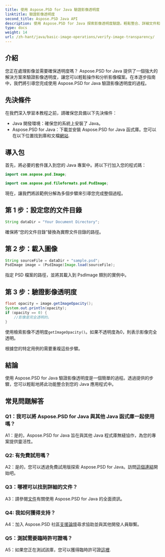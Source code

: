```yaml
---
title: 使用 Aspose.PSD for Java 驗證影像透明度
linktitle: 驗證影像透明度
second_title: Aspose.PSD Java API
description: 使用 Aspose.PSD for Java 探索影像透明度驗證。輕鬆整合、詳細文件和出色的社群支援。
type: docs
weight: 14
url: /zh-hant/java/basic-image-operations/verify-image-transparency/
---
```

## 介紹

您正在處理影像並需要確保透明度嗎？ Aspose.PSD for Java 提供了一個強大的解決方案來驗證影像透明度，讓您可以輕鬆操作和分析影像檔案。在本逐步指南中，我們將引導您完成使用 Aspose.PSD for Java 驗證影像透明度的過程。

## 先決條件

在我們深入學習本教程之前，請確保您具備以下先決條件：

- Java 開發環境：確保您的系統上安裝了 Java。
-  Aspose.PSD for Java：下載並安裝 Aspose.PSD for Java 函式庫。您可以在以下位置找到庫和文檔[網站](https://releases.aspose.com/psd/java/).

## 導入包

首先，將必要的套件匯入到您的 Java 專案中。將以下行加入您的程式碼：

```java
import com.aspose.psd.Image;

import com.aspose.psd.fileformats.psd.PsdImage;
```

現在，讓我們將該範例分解為多個步驟來引導您完成整個過程。

## 第 1 步：設定您的文件目錄

```java
String dataDir = "Your Document Directory";
```

確保將“您的文件目錄”替換為實際文件目錄的路徑。

## 第 2 步：載入圖像

```java
String sourceFile = dataDir + "sample.psd";
PsdImage image = (PsdImage)Image.load(sourceFile);
```

指定 PSD 檔案的路徑，並將其載入到 PsdImage 類別的實例中。

## 第 3 步：驗證影像透明度

```java
float opacity = image.getImageOpacity();
System.out.println(opacity);
if (opacity == 0) {
    //影像是完全透明的。
}
```

使用檢索影像不透明度`getImageOpacity()`。如果不透明度為0，則表示影像完全透明。

根據您的特定用例的需要重複這些步驟。

## 結論

使用 Aspose.PSD for Java 驗證影像透明度是一個簡單的過程。透過提供的步驟，您可以輕鬆地將此功能整合到您的 Java 應用程式中。

## 常見問題解答

### Q1：我可以將 Aspose.PSD for Java 與其他 Java 函式庫一起使用嗎？

A1：是的，Aspose.PSD for Java 旨在與其他 Java 程式庫無縫協作，為您的專案提供靈活性。

### Q2: 有免費試用嗎？

 A2：是的，您可以透過免費試用版探索 Aspose.PSD for Java。訪問[這個連結](https://releases.aspose.com/)開始吧。

### Q3：哪裡可以找到詳細的文件？

 A3：請參閱[文件](https://reference.aspose.com/psd/java/)有關使用 Aspose.PSD for Java 的全面資訊。

### Q4: 我如何獲得支持？

 A4：加入 Aspose.PSD 社區[支援論壇](https://forum.aspose.com/c/psd/34)尋求協助並與其他開發人員聯繫。

### Q5：測試需要臨時許可證嗎？

 A5：如果您正在測試該庫，您可以獲得臨時許可證[這裡](https://purchase.aspose.com/temporary-license/).